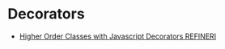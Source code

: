 # Decorators

* [Higher Order Classes with Javascript Decorators  REFINERI](https://blog.refineri.co.uk/higher-order-classes-with-javascript-decorators-9089a4b2fad0)
